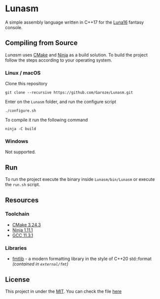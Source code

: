 # Lunasm

A simple assembly language written in C++17 for the [Luna16](https://github.com/Garoze/Console) fantasy console.

## Compiling from Source

_Lunasm_ uses [CMake](https://cmake.org/) and [Ninja](https://ninja-build.org/manual.html) as a build solution. To build the project follow the steps according to your operating system.

### Linux / macOS

Clone this repository

```
git clone --recursive https://github.com/Garoze/Lunasm.git
```
Enter on the `Lunasm` folder, and run the configure script
```
./configure.sh
``` 
To compile it run the following command
```
ninja -C build 
```

### Windows

Not supported.

## Run 

To run the project execute the binary inside `Lunasm/bin/Lunasm` or execute the `run.sh` script.

## Resources

### Toolchain

* [CMake 3.24.3](https://cmake.org/)
* [Ninja 1.11.1](https://ninja-build.org/manual.html)
* [GCC 11.3.1](https://gcc.gnu.org/)

### Libraries

* [fmtlib](https://github.com/fmtlib/fmt) - a modern formatting library in
  the style of C++20 std::format _(contained in `external/fmt`)_

## License

This project in under the [MIT](https://mit-license.org/). You can check the file [here](LICENSE)
